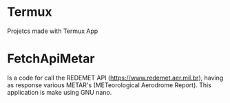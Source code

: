 # Termux
Projetcs made with Termux App

# FetchApiMetar
Is a code for call the REDEMET API (https://www.redemet.aer.mil.br), having as response various METAR's (METeorological Aerodrome Report). This application is make using GNU nano.

